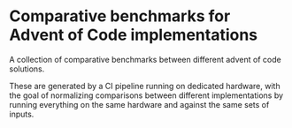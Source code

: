 # Comparative benchmarks for Advent of Code implementations

A collection of comparative benchmarks between different advent of code
solutions.

These are generated by a CI pipeline running on dedicated hardware, with the
goal of normalizing comparisons between different implementations by running
everything on the same hardware and against the same sets of inputs.
